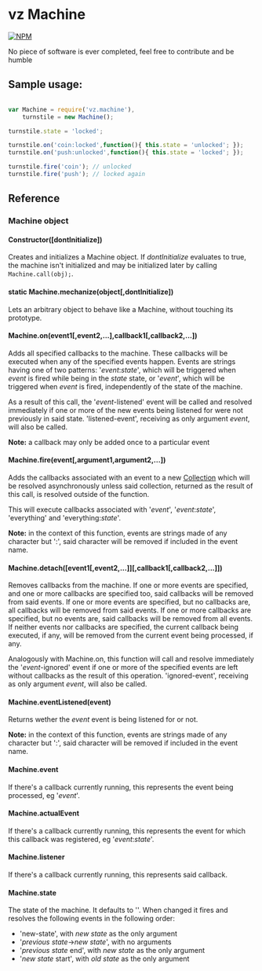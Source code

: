 # vz Machine

[![NPM](https://nodei.co/npm/vz.machine.png?downloads=true)](https://nodei.co/npm/vz.machine/)

No piece of software is ever completed, feel free to contribute and be humble

## Sample usage:

```javascript

var Machine = require('vz.machine'),
    turnstile = new Machine();

turnstile.state = 'locked';

turnstile.on('coin:locked',function(){ this.state = 'unlocked'; });
turnstile.on('push:unlocked',function(){ this.state = 'locked'; });

turnstile.fire('coin'); // unlocked
turnstile.fire('push'); // locked again

```

## Reference

### Machine object

#### Constructor([dontInitialize])

Creates and initializes a Machine object. If *dontInitialize* evaluates to true, the machine isn't initialized and may be initialized later by calling `Machine.call(obj);`.

#### static Machine.mechanize(object[,dontInitialize])

Lets an arbitrary object to behave like a Machine, without touching its prototype.

#### Machine.on(event1[,event2,...],callback1[,callback2,...])

Adds all specified callbacks to the machine. These callbacks will be executed when any of the specified events happen. Events are strings having one of two patterns: '*event*:*state*', which will be triggered when *event* is fired while being in the *state* state, or '*event*', which will be triggered when *event* is fired, independently of the state of the machine.

As a result of this call, the '*event*-listened' event will be called and resolved immediately if one or more of the new events being listened for were not previously in said state. 'listened-event', receiving as only argument *event*, will also be called.

**Note:** a callback may only be added once to a particular event

#### Machine.fire(event[,argument1,argument2,...])

Adds the callbacks associated with an event to a new [Collection](https://www.npmjs.org/package/vz.collection "vz.collection") which will be resolved asynchronously unless said collection, returned as the result of this call, is resolved outside of the function.

This will execute callbacks associated with '*event*', '*event*:*state*', 'everything' and 'everything:*state*'.

**Note:** in the context of this function, events are strings made of any character but ':', said character will be removed if included in the event name.

#### Machine.detach([event1[,event2,...]][,callback1[,callback2,...]])

Removes callbacks from the machine. If one or more events are specified, and one or more callbacks are specified too, said callbacks will be removed from said events. If one or more events are specified, but no callbacks are, all callbacks will be removed from said events. If one or more callbacks are specified, but no events are, said callbacks
will be removed from all events. If neither events nor callbacks are specified, the current callback being executed, if any, will be removed from the current event being processed, if any.

Analogously with Machine.on, this function will call and resolve immediately the '*event*-ignored' event if one or more of the specified events are left without callbacks as the result of this operation. 'ignored-event', receiving as only argument *event*, will also be called.

#### Machine.eventListened(event)

Returns wether the *event* event is being listened for or not.

**Note:** in the context of this function, events are strings made of any character but ':', said character will be removed if included in the event name.

#### Machine.event

If there's a callback currently running, this represents the event being processed, eg '*event*'.

#### Machine.actualEvent

If there's a callback currently running, this represents the event for which this callback was registered, eg '*event*:*state*'.

#### Machine.listener

If there's a callback currently running, this represents said callback.

#### Machine.state

The state of the machine. It defaults to ''. When changed it fires and resolves the following events in the following order:

* 'new-state', with *new state* as the only argument
* '*previous state*->*new state*', with no arguments
* '*previous state* end', with *new state* as the only argument
* '*new state* start', with *old state* as the only argument


